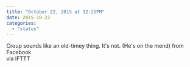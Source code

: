 ```yaml
---
title: "October 22, 2015 at 12:25PM"
date: 2015-10-22
categories: 
  - "status"
---
```


Croup sounds like an old-timey thing. It's not. (He's on the mend) from Facebook  
via IFTTT
